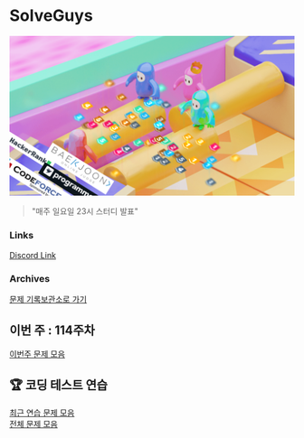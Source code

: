 # SolveGuys

![image](./Readme_Images/solveguys.png)

> "매주 일요일 23시 스터디 발표"

### Links

[Discord Link](https://discord.gg/TQGDWj7R)  

### Archives

[문제 기록보관소로 가기](./Problems_Archives)

## 이번 주 : 114주차

[이번주 문제 모음](./114week/)

## :trophy: 코딩 테스트 연습

[최근 연습 문제 모음](./Coding_Test_Practice/1st/) <br>
[전체 문제 모음](./Coding_Test_Practice/)
